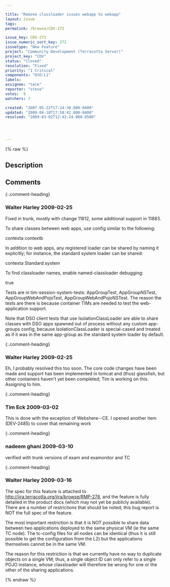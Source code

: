 ```yaml
---

title: "Remove classloader issues webapp to webapp"
layout: issue
tags: 
permalink: /browse/CDV-272

issue_key: CDV-272
issue_numeric_sort_key: 272
issuetype: "New Feature"
project: "Community Development (Terracotta Server)"
project_key: "CDV"
status: "Closed"
resolution: "Fixed"
priority: "1 Critical"
components: "DSO:L1"
labels: 
assignee: "teck"
reporter: "steve"
votes:  9
watchers: 7

created: "2007-05-22T17:24:30.000-0400"
updated: "2009-04-10T17:58:42.000-0400"
resolved: "2009-03-02T12:42:24.000-0500"




---
```


{% raw %}

## Description

<div markdown="1" class="description">



</div>

## Comments


{:.comment-heading}
### **Walter Harley** <span class="date">2009-02-25</span>

<div markdown="1" class="comment">

Fixed in trunk, mostly with change 11812, some additional support in 11883.

To share classes between web apps, use config similar to the following:

<application>
  <dso>
      <app-groups>
        <app-group name="ab">
          <web-application>contexta</web-application>
          <web-application>contextb</web-application>
        </app-group>
      </app-groups>
  </dso>
</application>

In addition to web apps, any registered loader can be shared by naming it explicitly; for instance, the standard system loader can be shared:

<application>
  <dso>
      <app-groups>
        <app-group name="webAndPojo">
          <web-application>contexta</web-application>
          <named-classloader>Standard.system</named-classloader>
        </app-group>
      </app-groups>
  </dso>
</application>

To find classloader names, enable named-classloader debugging:

<clients><dso><debugging><runtime-logging>
  <named-loader-debug>true</named-loader-debug>
</runtime-logging></debugging></dso></clients>


Tests are in tim-session-system-tests: AppGroupTest, AppGroupNSTest, AppGroupWebAndPojoTest, AppGroupWebAndPojoNSTest.  The reason the tests are there is because container TIMs are needed to test the web-application support.

Note that DSO client tests that use IsolationClassLoader are able to share classes with DSO apps spawned out of process without any custom app-groups config, because IsolationClassLoader is special-cased and treated as if it was in the same app-group as the standard system loader by default.

</div>


{:.comment-heading}
### **Walter Harley** <span class="date">2009-02-25</span>

<div markdown="1" class="comment">

Eh, I probably resolved this too soon.  The core code changes have been made and support has been implemented in tomcat and (thus) glassfish, but other containers haven't yet been completed; Tim is working on this.  Assigning to him.

</div>


{:.comment-heading}
### **Tim Eck** <span class="date">2009-03-02</span>

<div markdown="1" class="comment">

This is done with the exception of Webshere--CE. I opened another item (DEV-2485) to cover that remaining work

</div>


{:.comment-heading}
### **nadeem ghani** <span class="date">2009-03-10</span>

<div markdown="1" class="comment">

verified with trunk versions of exam and examonitor and TC

</div>


{:.comment-heading}
### **Walter Harley** <span class="date">2009-03-16</span>

<div markdown="1" class="comment">

The spec for this feature is attached to http://jira.terracotta.org/jira/browse/RMP-278, and the feature is fully detailed in the product docs (which may not yet be publicly available).  There are a number of restrictions that should be noted; this bug report is NOT the full spec of the feature.

The most important restriction is that it is NOT possible to share data between two applications deployed to the same physical VM (ie the same TC node).  The tc-config files for all nodes can be identical (thus it is still possible to get the configuration from the L2) but the applications themselves cannot be in the same VM.  

The reason for this restriction is that we currently have no way to duplicate objects on a single VM; thus, a single object ID can only refer to a single POJO instance, whose classloader will therefore be wrong for one or the other of the sharing applications.

</div>



{% endraw %}
